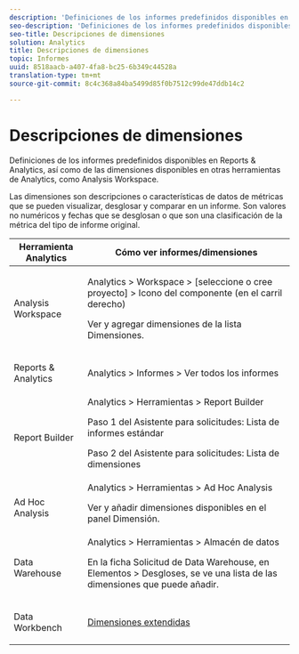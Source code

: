 ```yaml
---
description: 'Definiciones de los informes predefinidos disponibles en Reports & Analytics, así como de las dimensiones disponibles en otras herramientas de Analytics, como Analysis Workspace. '
seo-description: 'Definiciones de los informes predefinidos disponibles en Reports & Analytics, así como de las dimensiones disponibles en otras herramientas de Analytics, como Analysis Workspace. '
seo-title: Descripciones de dimensiones
solution: Analytics
title: Descripciones de dimensiones
topic: Informes
uuid: 8518aacb-a407-4fa8-bc25-6b349c44528a
translation-type: tm+mt
source-git-commit: 8c4c368a84ba5499d85f0b7512c99de47ddb14c2

---
```



# Descripciones de dimensiones

Definiciones de los informes predefinidos disponibles en Reports &amp; Analytics, así como de las dimensiones disponibles en otras herramientas de Analytics, como Analysis Workspace. 

Las dimensiones son descripciones o características de datos de métricas que se pueden visualizar, desglosar y comparar en un informe. Son valores no numéricos y fechas que se desglosan o que son una clasificación de la métrica del tipo de informe original.

<table id="table_5F240226DE7C40D3B613178F5A829011"> 
 <thead> 
  <tr> 
   <th colname="col1" class="entry"> Herramienta Analytics </th> 
   <th colname="col2" class="entry"> Cómo ver informes/dimensiones </th> 
  </tr>
 </thead>
 <tbody> 
  <tr> 
   <td colname="col1"> <p>Analysis Workspace </p> </td> 
   <td colname="col2"> <p><span class="ignoretag"><span class="uicontrol"> Analytics</span> &gt; <span class="uicontrol">Workspace</span> &gt; <span class="uicontrol">[seleccione o cree proyecto]</span> &gt; <span class="uicontrol">Icono del componente (en el carril derecho)</span></span> </p> <p>Ver y agregar dimensiones de la lista Dimensiones. </p> </td> 
  </tr> 
  <tr> 
   <td colname="col1"> <p>Reports &amp; Analytics </p> </td> 
   <td colname="col2"> <p><span class="uicontrol"> Analytics</span> &gt; <span class="uicontrol">Informes</span> &gt; <span class="uicontrol">Ver todos los informes</span> </p> </td> 
  </tr> 
  <tr> 
   <td colname="col1"> <p>Report Builder </p> </td> 
   <td colname="col2"><span class="ignoretag"><span class="uicontrol"> Analytics</span> &gt; <span class="uicontrol">Herramientas</span> &gt; <span class="uicontrol">Report Builder</span></span> <p>Paso 1 del Asistente para solicitudes: Lista de informes estándar </p> <p>Paso 2 del Asistente para solicitudes: Lista de dimensiones </p> </td> 
  </tr> 
  <tr> 
   <td colname="col1"> <p>Ad Hoc Analysis  </p> </td> 
   <td colname="col2"><span class="ignoretag"><span class="uicontrol"> Analytics</span> &gt; <span class="uicontrol">Herramientas</span> &gt; <span class="uicontrol">Ad Hoc Analysis</span></span> <p>Ver y añadir dimensiones disponibles en el panel Dimensión. </p> </td> 
  </tr> 
  <tr> 
   <td colname="col1"> <p>Data Warehouse </p> </td> 
   <td colname="col2"><span class="ignoretag"><span class="uicontrol"> Analytics</span> &gt; <span class="uicontrol">Herramientas</span> &gt; <span class="uicontrol">Almacén de datos</span></span> <p>En la ficha <span class="uicontrol">Solicitud de Data Warehouse</span>, en <span class="uicontrol">Elementos</span> &gt; <span class="uicontrol">Desgloses</span>, se ve una lista de las dimensiones que puede añadir. </p> </td> 
  </tr> 
  <tr> 
   <td colname="col1"> <p>Data Workbench </p> </td> 
   <td colname="col2"><a href="https://marketing.adobe.com/resources/help/en_US/insight/dataset/c_ex_dim.html"  > Dimensiones extendidas</a> </td> 
  </tr> 
 </tbody> 
</table>

